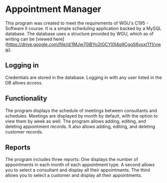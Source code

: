 # Appointment Manager
This program was created to meet the requirements of WGU's C195 - Software II course. It is a simple scheduling application backed by a MySQL database. The database uses a structure provided by WGU, which as of writing can be [viewed here] (https://drive.google.com/file/d/1MJw70lBYo2tGCYI0l4q9CggS6vsxtTf1/view).

## Logging in
Credentials are stored in the database. Logging in with any user listed in the DB allows access.

## Functionality
The program displays the schedule of meetings between consultants and schedules. Meetings are displayed by month by default, with the option to view them by week as well. The program allows adding, editing, and deleting appointment records. It also allows adding, editing, and deleting customer records.

## Reports
The program includes three reports: One displays the number of appointments in each month of each appointment type. A second allows you to select a consultant and display all their appointments. The third allows you to select a customer and display all their appointments.
